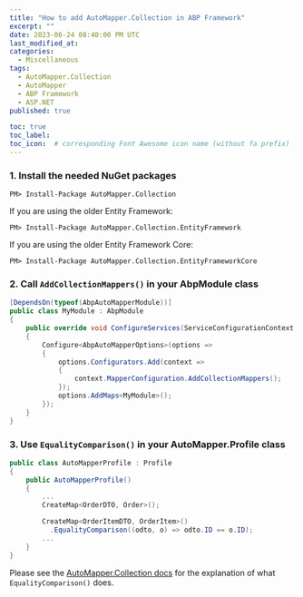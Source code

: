 ```yaml
---
title: "How to add AutoMapper.Collection in ABP Framework"
excerpt: ""
date: 2023-06-24 08:40:00 PM UTC
last_modified_at:
categories:
  - Miscellaneous
tags: 
  - AutoMapper.Collection
  - AutoMapper
  - ABP Framework
  - ASP.NET
published: true

toc: true
toc_label: 
toc_icon:  # corresponding Font Awesome icon name (without fa prefix)
---
```



### 1. Install the needed NuGet packages

``` terminal
PM> Install-Package AutoMapper.Collection
```

If you are using the older Entity Framework:

``` terminal
PM> Install-Package AutoMapper.Collection.EntityFramework
```

If you are using the older Entity Framework Core:

``` terminal
PM> Install-Package AutoMapper.Collection.EntityFrameworkCore
```


### 2. Call `AddCollectionMappers()` in your AbpModule class

``` csharp
[DependsOn(typeof(AbpAutoMapperModule))]
public class MyModule : AbpModule
{
    public override void ConfigureServices(ServiceConfigurationContext context)
    {
        Configure<AbpAutoMapperOptions>(options =>
        {
            options.Configurators.Add(context =>
            {
                context.MapperConfiguration.AddCollectionMappers();
            });
            options.AddMaps<MyModule>();
        });
    }
}
```


### 3. Use `EqualityComparison()` in your AutoMapper.Profile class

``` csharp
public class AutoMapperProfile : Profile
{
    public AutoMapperProfile()
    {
        ...        
        CreateMap<OrderDTO, Order>();

        CreateMap<OrderItemDTO, OrderItem>()
          .EqualityComparison((odto, o) => odto.ID == o.ID);
        ...
    }
}
```


Please see the [AutoMapper.Collection docs](https://github.com/AutoMapper/AutoMapper.Collection) for the explanation of what `EqualityComparison()` does.

